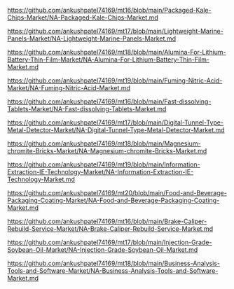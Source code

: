 <p><a href="https://github.com/ankushpatel74169/mt16/blob/main/Packaged-Kale-Chips-Market/NA-Packaged-Kale-Chips-Market.md">https://github.com/ankushpatel74169/mt16/blob/main/Packaged-Kale-Chips-Market/NA-Packaged-Kale-Chips-Market.md</a></p><p><a href="https://github.com/ankushpatel74169/mt17/blob/main/Lightweight-Marine-Panels-Market/NA-Lightweight-Marine-Panels-Market.md">https://github.com/ankushpatel74169/mt17/blob/main/Lightweight-Marine-Panels-Market/NA-Lightweight-Marine-Panels-Market.md</a></p><p><a href="https://github.com/ankushpatel74169/mt18/blob/main/Alumina-For-Lithium-Battery-Thin-Film-Market/NA-Alumina-For-Lithium-Battery-Thin-Film-Market.md">https://github.com/ankushpatel74169/mt18/blob/main/Alumina-For-Lithium-Battery-Thin-Film-Market/NA-Alumina-For-Lithium-Battery-Thin-Film-Market.md</a></p><p><a href="https://github.com/ankushpatel74169/mt19/blob/main/Fuming-Nitric-Acid-Market/NA-Fuming-Nitric-Acid-Market.md">https://github.com/ankushpatel74169/mt19/blob/main/Fuming-Nitric-Acid-Market/NA-Fuming-Nitric-Acid-Market.md</a></p><p><a href="https://github.com/ankushpatel74169/mt16/blob/main/Fast-dissolving-Tablets-Market/NA-Fast-dissolving-Tablets-Market.md">https://github.com/ankushpatel74169/mt16/blob/main/Fast-dissolving-Tablets-Market/NA-Fast-dissolving-Tablets-Market.md</a></p><p><a href="https://github.com/ankushpatel74169/mt17/blob/main/Digital-Tunnel-Type-Metal-Detector-Market/NA-Digital-Tunnel-Type-Metal-Detector-Market.md">https://github.com/ankushpatel74169/mt17/blob/main/Digital-Tunnel-Type-Metal-Detector-Market/NA-Digital-Tunnel-Type-Metal-Detector-Market.md</a></p><p><a href="https://github.com/ankushpatel74169/mt18/blob/main/Magnesium-chromite-Bricks-Market/NA-Magnesium-chromite-Bricks-Market.md">https://github.com/ankushpatel74169/mt18/blob/main/Magnesium-chromite-Bricks-Market/NA-Magnesium-chromite-Bricks-Market.md</a></p><p><a href="https://github.com/ankushpatel74169/mt19/blob/main/Information-Extraction-IE-Technology-Market/NA-Information-Extraction-IE-Technology-Market.md">https://github.com/ankushpatel74169/mt19/blob/main/Information-Extraction-IE-Technology-Market/NA-Information-Extraction-IE-Technology-Market.md</a></p><p><a href="https://github.com/ankushpatel74169/mt20/blob/main/Food-and-Beverage-Packaging-Coating-Market/NA-Food-and-Beverage-Packaging-Coating-Market.md">https://github.com/ankushpatel74169/mt20/blob/main/Food-and-Beverage-Packaging-Coating-Market/NA-Food-and-Beverage-Packaging-Coating-Market.md</a></p><p><a href="https://github.com/ankushpatel74169/mt16/blob/main/Brake-Caliper-Rebuild-Service-Market/NA-Brake-Caliper-Rebuild-Service-Market.md">https://github.com/ankushpatel74169/mt16/blob/main/Brake-Caliper-Rebuild-Service-Market/NA-Brake-Caliper-Rebuild-Service-Market.md</a></p><p><a href="https://github.com/ankushpatel74169/mt17/blob/main/Injection-Grade-Soybean-Oil-Market/NA-Injection-Grade-Soybean-Oil-Market.md">https://github.com/ankushpatel74169/mt17/blob/main/Injection-Grade-Soybean-Oil-Market/NA-Injection-Grade-Soybean-Oil-Market.md</a></p><p><a href="https://github.com/ankushpatel74169/mt18/blob/main/Business-Analysis-Tools-and-Software-Market/NA-Business-Analysis-Tools-and-Software-Market.md">https://github.com/ankushpatel74169/mt18/blob/main/Business-Analysis-Tools-and-Software-Market/NA-Business-Analysis-Tools-and-Software-Market.md</a></p>
